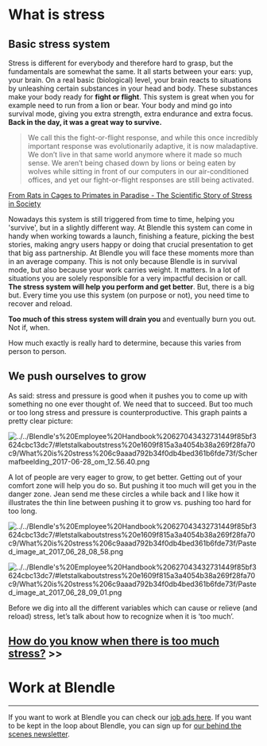 # What is stress

## Basic stress system

Stress is different for everybody and therefore hard to grasp, but the fundamentals are somewhat the same. It all starts between your ears: yup, your brain. On a real basic (biological) level, your brain reacts to situations by unleashing certain substances in your head and body. These substances make your body ready for **fight or flight**. This system is great when you for example need to run from a lion or bear. Your body and mind go into survival mode, giving you extra strength, extra endurance and extra focus. **Back in the day, it was a great way to survive.**

> We call this the fight-or-flight response, and while this once incredibly important response was evolutionarily adaptive, it is now maladaptive. We don’t live in that same world anymore where it made so much sense. We aren’t being chased down by lions or being eaten by wolves while sitting in front of our computers in our air-conditioned offices, and yet our fight-or-flight responses are still being activated.
> 

[From Rats in Cages to Primates in Paradise - The Scientific Story of Stress in Society](https://medium.com/basic-income/human-park-a-mammals-guide-to-stress-free-living-17f6cab007b3)

Nowadays this system is still triggered from time to time, helping you 'survive', but in a slightly different way. At Blendle this system can come in handy when working towards a launch, finishing a feature, picking the best stories, making angry users happy or doing that crucial presentation to get that big ass partnership. At Blendle you will face these moments more than in an average company. This is not only because Blendle is in survival mode, but also because your work carries weight. It matters. In a lot of situations you are solely responsible for a very impactful decision or call. **The stress system will help you perform and get better**. But, there is a big but. Every time you use this system (on purpose or not), you need time to recover and reload.

**Too much of this stress system will drain you** and eventually burn you out. Not if, when.

How much exactly is really hard to determine, because this varies from person to person.

## We push ourselves to grow

As said: stress and pressure is good when it pushes you to come up with something no one ever thought of. We need that to succeed. But too much or too long stress and pressure is counterproductive. This graph paints a pretty clear picture:

![../../Blendle's%20Employee%20Handbook%20627043432731449f85bf3624cbc13dc7/#letstalkaboutstress%20e1609f815a3a4054b38a269f28fa70c9/What%20is%20stress%206c9aaad792b34f0db4bed361b6fde73f/Schermafbeelding_2017-06-28_om_12.56.40.png](../../Blendle's%20Employee%20Handbook%20627043432731449f85bf3624cbc13dc7/#letstalkaboutstress%20e1609f815a3a4054b38a269f28fa70c9/What%20is%20stress%206c9aaad792b34f0db4bed361b6fde73f/Schermafbeelding_2017-06-28_om_12.56.40.png)

A lot of people are very eager to grow, to get better. Getting out of your comfort zone will help you do so. But pushing it too much will get you in the danger zone. Jean send me these circles a while back and I like how it illustrates the thin line between pushing it to grow vs. pushing too hard for too long.

![../../Blendle's%20Employee%20Handbook%20627043432731449f85bf3624cbc13dc7/#letstalkaboutstress%20e1609f815a3a4054b38a269f28fa70c9/What%20is%20stress%206c9aaad792b34f0db4bed361b6fde73f/Pasted_image_at_2017_06_28_08_58.png](../../Blendle's%20Employee%20Handbook%20627043432731449f85bf3624cbc13dc7/#letstalkaboutstress%20e1609f815a3a4054b38a269f28fa70c9/What%20is%20stress%206c9aaad792b34f0db4bed361b6fde73f/Pasted_image_at_2017_06_28_08_58.png)

![../../Blendle's%20Employee%20Handbook%20627043432731449f85bf3624cbc13dc7/#letstalkaboutstress%20e1609f815a3a4054b38a269f28fa70c9/What%20is%20stress%206c9aaad792b34f0db4bed361b6fde73f/Pasted_image_at_2017_06_28_09_01.png](../../Blendle's%20Employee%20Handbook%20627043432731449f85bf3624cbc13dc7/#letstalkaboutstress%20e1609f815a3a4054b38a269f28fa70c9/What%20is%20stress%206c9aaad792b34f0db4bed361b6fde73f/Pasted_image_at_2017_06_28_09_01.png)

Before we dig into all the different variables which can cause or relieve (and reload) stress, let’s talk about how to recognize when it is ‘too much’.

## [How do you know when there is too much stress?](https://www.notion.so/When-is-there-too-much-stress-fb1f90853ed347f1b7cdb74626be2f92?pvs=21) >>

# Work at Blendle

---

If you want to work at Blendle you can check our [job ads here](https://blendle.homerun.co/). If you want to be kept in the loop about Blendle, you can sign up for [our behind the scenes newsletter](https://blendle.homerun.co/yes-keep-me-posted/tr/apply?token=8092d4128c306003d97dd3821bad06f2).